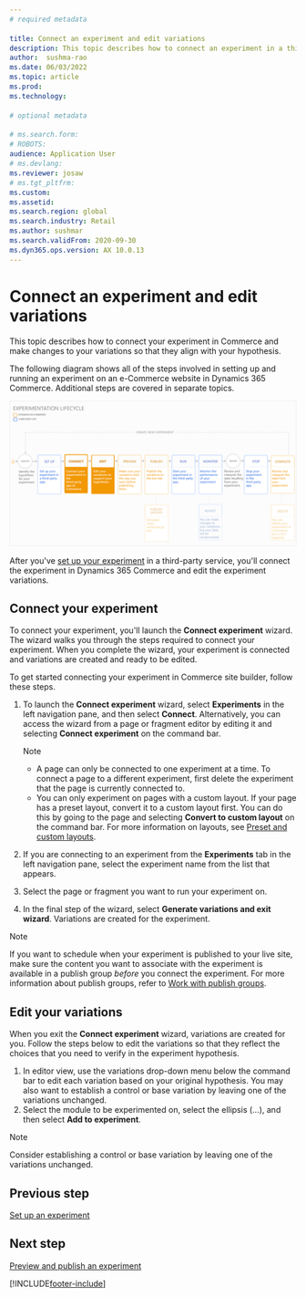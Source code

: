 ```yaml
---
# required metadata

title: Connect an experiment and edit variations
description: This topic describes how to connect an experiment in a third-party service to Dynamics 365 Commerce, and how to edit variations for the experiment.
author:  sushma-rao 
ms.date: 06/03/2022
ms.topic: article
ms.prod: 
ms.technology: 

# optional metadata

# ms.search.form: 
# ROBOTS: 
audience: Application User
# ms.devlang: 
ms.reviewer: josaw
# ms.tgt_pltfrm: 
ms.custom: 
ms.assetid: 
ms.search.region: global
ms.search.industry: Retail
ms.author: sushmar
ms.search.validFrom: 2020-09-30
ms.dyn365.ops.version: AX 10.0.13
---
```


# Connect an experiment and edit variations

This topic describes how to connect your experiment in Commerce and make changes to your variations so that they align with your hypothesis. 

The following diagram shows all of the steps involved in setting up and running an experiment on an e-Commerce website in Dynamics 365 Commerce. Additional steps are covered in separate topics.

[ ![Experimentation user journey - Connect & Edit.](./media/experimentation_connect_edit.svg) ](./media/experimentation_connect_edit.svg#lightbox)

After you've [set up your experiment](experimentation-setup.md) in a third-party service, you'll connect the experiment in Dynamics 365 Commerce and edit the experiment variations.

## Connect your experiment
To connect your experiment, you'll launch the **Connect experiment** wizard. The wizard walks you through the steps required to connect your experiment. When you complete the wizard, your experiment is connected and variations are created and ready to be edited.

To get started connecting your experiment in Commerce site builder, follow these steps.

1. To launch the **Connect experiment** wizard, select **Experiments** in the left navigation pane, and then select **Connect**. Alternatively, you can access the wizard from a page or fragment editor by editing it and selecting **Connect experiment** on the command bar.

    > [!NOTE]
    > - A page can only be connected to one experiment at a time. To connect a page to a different experiment, first delete the experiment that the page is currently connected to.
    > - You can only experiment on pages with a custom layout. If your page has a preset layout, convert it to a custom layout first. You can do this by going to the page and selecting **Convert to custom layout** on the command bar. For more information on layouts, see [Preset and custom layouts](templates-layouts-overview.md#preset-and-custom-layouts). 

1. If you are connecting to an experiment from the **Experiments** tab in the left navigation pane, select the experiment name from the list that appears.
1. Select the page or fragment you want to run your experiment on.
1. In the final step of the wizard, select **Generate variations and exit wizard**. Variations are created for the experiment. 

> [!NOTE]
> If you want to schedule when your experiment is published to your live site, make sure the content you want to associate with the experiment is available in a publish group *before* you connect the experiment. For more information about publish groups, refer to [Work with publish groups](publish-groups.md).

## Edit your variations

When you exit the **Connect experiment** wizard, variations are created for you. Follow the steps below to edit the variations so that they reflect the choices that you need to verify in the experiment hypothesis.

1. In editor view, use the variations drop-down menu below the command bar to edit each variation based on your original hypothesis. You may also want to establish a control or base variation by leaving one of the variations unchanged.
1. Select the module to be experimented on, select the ellipsis (...), and then select **Add to experiment**.

> [!NOTE]
> Consider establishing a control or base variation by leaving one of the variations unchanged.

## Previous step
[Set up an experiment](experimentation-setup.md) 


## Next step
[Preview and publish an experiment](experimentation-preview-publish.md)


[!INCLUDE[footer-include](../includes/footer-banner.md)]
